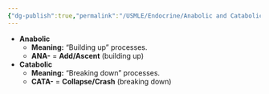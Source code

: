 ```yaml
---
{"dg-publish":true,"permalink":"/USMLE/Endocrine/Anabolic and Catabolic effects/"}
---
```


- **Anabolic**
	- **Meaning:** “Building up” processes.
	- **ANA-** = **Add/Ascent** (building up)
- **Catabolic**
	- **Meaning:** “Breaking down” processes.
	- **CATA-** = **Collapse/Crash** (breaking down)
